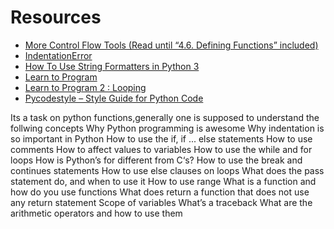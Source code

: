 # Resources
* <a href="https://docs.python.org/3/tutorial/controlflow.html">More Control Flow Tools (Read until “4.6. Defining Functions” included)<a/>
* <a href="https://www.youtube.com/watch?v=1QXOd2ZQs-Q">IndentationError</a>
* <a href="https://www.digitalocean.com/community/tutorials/how-to-use-string-formatters-in-python-3">How To Use String Formatters in Python 3</a>
* <a href="https://www.youtube.com/playlist?list=PLGLfVvz_LVvTn3cK5e6LjhgGiSeVlIRwt">Learn to Program<a/>
* <a href="https://www.youtube.com/playlist?list=PLGLfVvz_LVvTn3cK5e6LjhgGiSeVlIRwt">Learn to Program 2 : Looping</a>
* <a href="https://pypi.org/project/pycodestyle/">Pycodestyle – Style Guide for Python Code</a>

Its a task on python functions,generally one is supposed to understand the follwing concepts
Why Python programming is awesome
Why indentation is so important in Python
How to use the if, if ... else statements
How to use comments
How to affect values to variables
How to use the while and for loops
How is Python’s for different from C‘s?
How to use the break and continues statements
How to use else clauses on loops
What does the pass statement do, and when to use it
How to use range
What is a function and how do you use functions
What does return a function that does not use any return statement
Scope of variables
What’s a traceback
What are the arithmetic operators and how to use them
